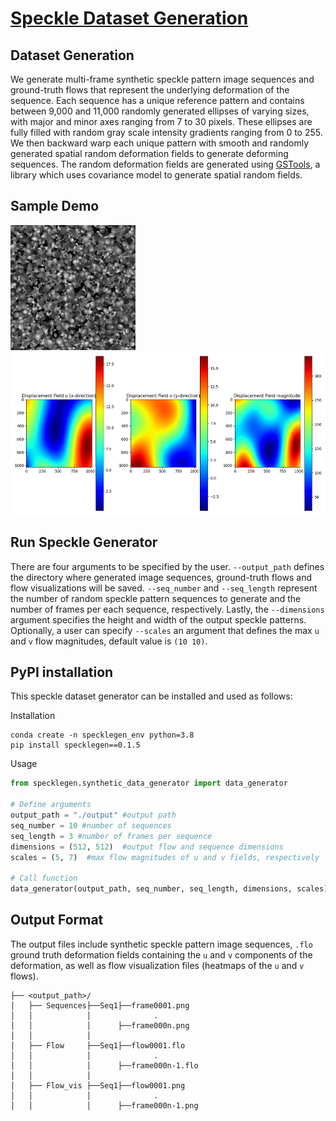 ﻿# [Speckle Dataset Generation](https://github.com/Computational-Ocularscience/ElastoNet)<br/>

## Dataset Generation

We generate multi-frame synthetic speckle pattern image sequences and ground-truth flows that represent the underlying deformation of the sequence. Each sequence has a unique reference pattern and contains between 9,000 and 11,000 randomly generated ellipses of varying sizes, with major and minor axes ranging from 7 to 30 pixels. These ellipses are fully filled with random gray scale intensity gradients ranging from 0 to 255. 
We then backward warp each unique pattern with smooth and randomly generated spatial random deformation fields to generate deforming sequences. The random deformation fields are generated using [GSTools](https://gmd.copernicus.org/articles/15/3161/2022/), a library which uses
covariance model to generate spatial random fields. 

## Sample Demo

<img src="https://github.com/Computational-Ocularscience/ElastoNet/blob/main/docs/sample_seq.gif?raw=true" width="200" height="200">
<img src="https://github.com/Computational-Ocularscience/ElastoNet/blob/main/docs/flow001.png?raw=true" width="520" height="260">



## Run Speckle Generator

There are four arguments to be specified by the user. `--output_path` defines the directory where generated image sequences, ground-truth flows and flow visualizations will be saved.  `--seq_number` and `--seq_length` represent the number of random speckle pattern sequences to generate and the number of frames per each sequence, respectively.
Lastly, the `--dimensions` argument specifies the height and width of the output speckle patterns. Optionally, a user can specify `--scales` an argument that defines the max `u` and `v` flow magnitudes, default value is `(10 10)`.


## PyPI installation
This speckle dataset generator can be installed and used as follows: 

Installation
```
conda create -n specklegen_env python=3.8
pip install specklegen==0.1.5
```
Usage

```python
from specklegen.synthetic_data_generator import data_generator

# Define arguments
output_path = "./output" #output path
seq_number = 10 #number of sequences 
seq_length = 3 #number of frames per sequence
dimensions = (512, 512)  #output flow and sequence dimensions 
scales = (5, 7)  #max flow magnitudes of u and v fields, respectively

# Call function
data_generator(output_path, seq_number, seq_length, dimensions, scales)
```

## Output Format
The output files include synthetic speckle pattern image sequences, `.flo` ground truth deformation fields containing the `u` and `v` components of the deformation, as well as flow visualization files (heatmaps of the `u` and `v` flows).
```
├── <output_path>/
│   ├── Sequences├──Seq1├──frame0001.png
│   │            │              .
│   │            │      ├──frame000n.png     
│   │            │ 
│   ├── Flow     ├──Seq1├──flow0001.flo
│   │            │              .
│   │            │      ├──frame000n-1.flo
│   │            │     
│   ├── Flow_vis ├──Seq1├──flow0001.png
│   │            │              .
│   │            │      ├──frame000n-1.png
```
